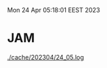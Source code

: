 Mon 24 Apr 05:18:01 EEST 2023
# JAM
<a href='./cache/202304/24_05.log'>./cache/202304/24_05.log</a>
